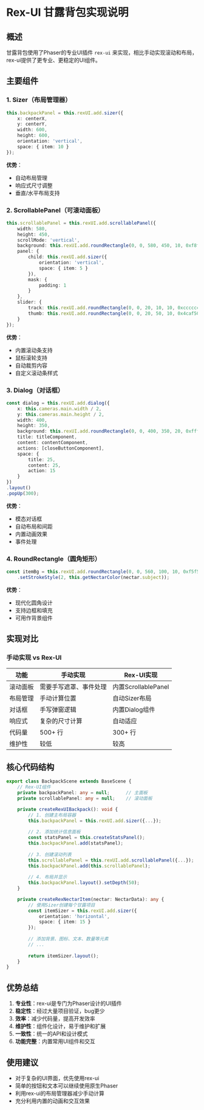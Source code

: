 # Rex-UI 甘露背包实现说明

## 概述

甘露背包使用了Phaser的专业UI插件 `rex-ui` 来实现，相比手动实现滚动和布局，rex-ui提供了更专业、更稳定的UI组件。

## 主要组件

### 1. Sizer（布局管理器）
```typescript
this.backpackPanel = this.rexUI.add.sizer({
    x: centerX,
    y: centerY,
    width: 600,
    height: 600,
    orientation: 'vertical',
    space: { item: 10 }
});
```

**优势**：
- 自动布局管理
- 响应式尺寸调整
- 垂直/水平布局支持

### 2. ScrollablePanel（可滚动面板）
```typescript
this.scrollablePanel = this.rexUI.add.scrollablePanel({
    width: 580,
    height: 450,
    scrollMode: 'vertical',
    background: this.rexUI.add.roundRectangle(0, 0, 580, 450, 10, 0xf8f8f8, 1),
    panel: {
        child: this.rexUI.add.sizer({
            orientation: 'vertical',
            space: { item: 5 }
        }),
        mask: {
            padding: 1
        }
    },
    slider: {
        track: this.rexUI.add.roundRectangle(0, 0, 20, 10, 10, 0xcccccc),
        thumb: this.rexUI.add.roundRectangle(0, 0, 20, 50, 10, 0x4caf50)
    }
});
```

**优势**：
- 内置滚动条支持
- 鼠标滚轮支持
- 自动裁剪内容
- 自定义滚动条样式

### 3. Dialog（对话框）
```typescript
const dialog = this.rexUI.add.dialog({
    x: this.cameras.main.width / 2,
    y: this.cameras.main.height / 2,
    width: 400,
    height: 350,
    background: this.rexUI.add.roundRectangle(0, 0, 400, 350, 20, 0xffffff, 1),
    title: titleComponent,
    content: contentComponent,
    actions: [closeButtonComponent],
    space: {
        title: 25,
        content: 25,
        action: 15
    }
})
.layout()
.popUp(300);
```

**优势**：
- 模态对话框
- 自动布局和间距
- 内置动画效果
- 事件处理

### 4. RoundRectangle（圆角矩形）
```typescript
const itemBg = this.rexUI.add.roundRectangle(0, 0, 560, 100, 10, 0xf5f5f5, 1)
    .setStrokeStyle(2, this.getNectarColor(nectar.subject));
```

**优势**：
- 现代化圆角设计
- 支持边框和填充
- 可用作背景组件

## 实现对比

### 手动实现 vs Rex-UI

| 功能 | 手动实现 | Rex-UI实现 |
|------|----------|------------|
| 滚动面板 | 需要手写遮罩、事件处理 | 内置ScrollablePanel |
| 布局管理 | 手动计算位置 | 自动Sizer布局 |
| 对话框 | 手写弹窗逻辑 | 内置Dialog组件 |
| 响应式 | 复杂的尺寸计算 | 自动适应 |
| 代码量 | 500+ 行 | 300+ 行 |
| 维护性 | 较低 | 较高 |

## 核心代码结构

```typescript
export class BackpackScene extends BaseScene {
    // Rex-UI组件
    private backpackPanel: any = null;      // 主面板
    private scrollablePanel: any = null;    // 滚动面板

    private createRexUIBackpack(): void {
        // 1. 创建主布局容器
        this.backpackPanel = this.rexUI.add.sizer({...});
        
        // 2. 添加统计信息面板
        const statsPanel = this.createStatsPanel();
        this.backpackPanel.add(statsPanel);
        
        // 3. 创建滚动列表
        this.scrollablePanel = this.rexUI.add.scrollablePanel({...});
        this.backpackPanel.add(this.scrollablePanel);
        
        // 4. 布局并显示
        this.backpackPanel.layout().setDepth(50);
    }

    private createRexNectarItem(nectar: NectarData): any {
        // 使用Sizer创建每个甘露项目
        const itemSizer = this.rexUI.add.sizer({
            orientation: 'horizontal',
            space: { item: 15 }
        });
        
        // 添加背景、图标、文本、数量等元素
        // ...
        
        return itemSizer.layout();
    }
}
```

## 优势总结

1. **专业性**：rex-ui是专门为Phaser设计的UI插件
2. **稳定性**：经过大量项目验证，bug更少
3. **效率**：减少代码量，提高开发效率
4. **维护性**：组件化设计，易于维护和扩展
5. **一致性**：统一的API和设计模式
6. **功能完整**：内置常用UI组件和交互

## 使用建议

- 对于复杂的UI界面，优先使用rex-ui
- 简单的按钮和文本可以继续使用原生Phaser
- 利用rex-ui的布局管理器减少手动计算
- 充分利用内置的动画和交互效果 